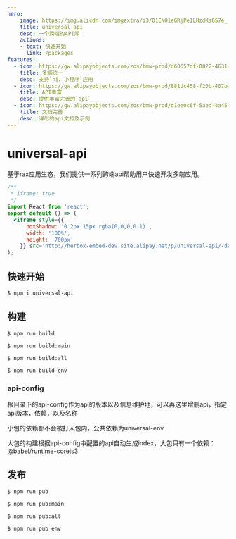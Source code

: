 ```yaml
---
hero:
    image: https://img.alicdn.com/imgextra/i3/O1CN01eGRjPe1LHzdKs6S7e_!!6000000001275-2-tps-200-200.png
    title: universal-api
    desc: 一个跨端的API库
    actions:
    - text: 快速开始
      link: /packages
features:
  - icon: https://gw.alipayobjects.com/zos/bmw-prod/d60657df-0822-4631-9d7c-e7a869c2f21c/k79dmz3q_w126_h126.png
    title: 多端统一
    desc: 支持`h5、小程序`应用
  - icon: https://gw.alipayobjects.com/zos/bmw-prod/881dc458-f20b-407b-947a-95104b5ec82b/k79dm8ih_w144_h144.png
    title: API丰富
    desc: 提供丰富完善的`api`
  - icon: https://gw.alipayobjects.com/zos/bmw-prod/d1ee0c6f-5aed-4a45-a507-339a4bfe076c/k7bjsocq_w144_h144.png
    title: 文档完善
    desc: 详尽的api文档及示例 
---
```


# universal-api

基于rax应用生态，我们提供一系列跨端api帮助用户快速开发多端应用。

```jsx | inline
/**
 * iframe: true
 */
import React from 'react';
export default () => (
  <iframe style={{
      boxShadow: '0 2px 15px rgba(0,0,0,0.1)',
      width: '100%',
      height: '700px'
    }} src='http://herbox-embed-dev.site.alipay.net/p/universal-api/-daily'></iframe>
);
```

## 快速开始
```bash
$ npm i universal-api
```

## 构建
```全部构建
$ npm run build
```

```构建大包
$ npm run build:main
```

```构建全部小包
$ npm run build:all
```

```构建单个指定小包
$ npm run build env
```

### api-config
根目录下的api-config作为api的版本以及信息维护地，可以再这里增删api，指定api版本，依赖，以及名称

小包的依赖都不会被打入包内，公共依赖为universal-env

大包的构建根据api-config中配置的api自动生成index，大包只有一个依赖：@babel/runtime-corejs3


## 发布
```全部发布
$ npm run pub
```

```发布大包
$ npm run pub:main
```

```发布全部小包
$ npm run pub:all
```

```发布单个指定小包
$ npm run pub env
```